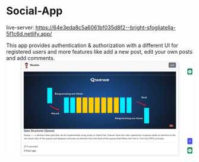 # Social-App

live-server: https://64e3eda8c5a6061bf035d8f2--bright-sfogliatella-5f1c6d.netlify.app/

This app provides authentication & authorization with a different UI for registered users and more features like add a new post, edit your own posts and add comments.
![Social-App(queue)](https://raw.githubusercontent.com/Mandela95/Social-App/main/queue.png)

